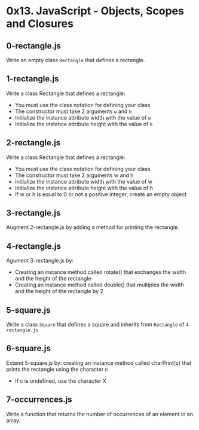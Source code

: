 # 0x13. JavaScript - Objects, Scopes and Closures

## 0-rectangle.js
Write an empty class `Rectangle` that defines a rectangle.

## 1-rectangle.js
Write a class Rectangle that defines a rectangle:
- You must use the class notation for defining your class
- The constructor must take 2 arguments `w` and `h`
- Initialize the instance attribute width with the value of `w`
- Initialize the instance attribute height with the value of `h`

## 2-rectangle.js
Write a class Rectangle that defines a rectangle:
- You must use the class notation for defining your class
- The constructor must take 2 arguments w and h
- Initialize the instance attribute width with the value of w
- Initialize the instance attribute height with the value of h
- If w or h is equal to 0 or not a positive integer, create an empty object

## 3-rectangle.js
Augment 2-rectangle.js by adding a method for printing the rectangle.

## 4-rectangle.js
Agument 3-rectangle.js by:
- Creating an instance method called rotate() that exchanges the width and the height of the rectangle
- Creating an instance method called double() that multiples the width and the height of the rectangle by 2

## 5-square.js
Write a class `Square` that defines a square and inherits from `Rectangle` of `4-rectangle.js`

## 6-square.js
Extend 5-square.js by:
creating an instance method called charPrint(c) that prints the rectangle using the character c
- If c is undefined, use the character X

## 7-occurrences.js
Write a function that returns the number of occurrences of an element in an array.
